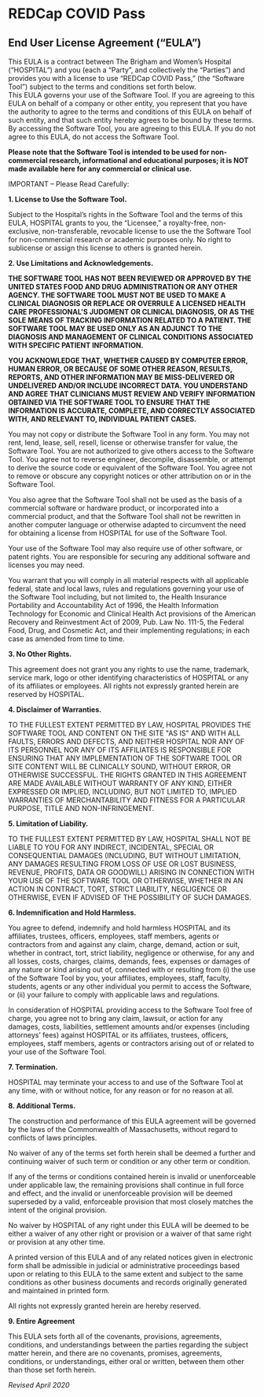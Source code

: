 # REDCap COVID Pass

## End User License Agreement  (“EULA”)

This EULA is a contract between The Brigham and Women’s Hospital (“HOSPITAL”) and you (each a “Party”, and collectively the “Parties”) and provides you with a license to use “REDCap COVID Pass,” (the “Software Tool”) subject to the terms and conditions set forth below.  
This EULA governs your use of the Software Tool. If you are agreeing to this EULA on behalf of a company or other entity, you represent that you have the authority to agree to the terms and conditions of this EULA on behalf of such entity, and that such entity hereby agrees to be bound by these terms.  By accessing the Software Tool, you are agreeing to this EULA.  If you do not agree to this EULA, do not access the Software Tool.

**Please note that the Software Tool is intended to be used for non-commercial research, informational and educational purposes; it is NOT made available here for any commercial or clinical use.**


IMPORTANT – Please Read Carefully:

**1.	License to Use the Software Tool.**

Subject to the Hospital’s rights in the Software Tool and the terms of this EULA, HOSPITAL grants to you, the “Licensee,” a royalty-free, non-exclusive, non-transferable, revocable license to use the the Software Tool for non-commercial research or academic purposes only.  No right to sublicense or assign this license to others is granted herein.

**2.	Use Limitations and Acknowledgements.**

**THE SOFTWARE TOOL HAS NOT BEEN REVIEWED OR APPROVED BY THE UNITED STATES FOOD AND DRUG ADMINISTRATION OR ANY OTHER AGENCY.  THE SOFTWARE TOOL MUST NOT BE USED TO MAKE A CLINICAL DIAGNOSIS OR REPLACE OR OVERRULE A LICENSED HEALTH CARE PROFESSIONAL'S JUDGMENT OR CLINICAL DIAGNOSIS, OR AS THE SOLE MEANS OF TRACKING INFORMATION RELATED TO A PATIENT. THE SOFTWARE TOOL MAY BE USED ONLY AS AN ADJUNCT TO THE DIAGNOSIS AND MANAGEMENT OF CLINICAL CONDITIONS ASSOCIATED WITH SPECIFIC PATIENT INFORMATION.**

**YOU ACKNOWLEDGE THAT, WHETHER CAUSED BY COMPUTER ERROR, HUMAN ERROR, OR BECAUSE OF SOME OTHER REASON, RESULTS, REPORTS, AND OTHER INFORMATION MAY BE MISS-DELIVERED OR UNDELIVERED AND/OR INCLUDE INCORRECT DATA.  YOU UNDERSTAND AND AGREE THAT CLINICIANS MUST REVIEW AND VERIFY INFORMATION OBTAINED VIA THE SOFTWARE TOOL TO ENSURE THAT THE INFORMATION IS ACCURATE, COMPLETE, AND CORRECTLY ASSOCIATED WITH, AND RELEVANT TO, INDIVIDUAL PATIENT CASES.**

You may not copy or distribute the Software Tool in any form.  You may not rent, lend, lease, sell, resell, license or otherwise transfer for value, the Software Tool.  You are not authorized to give others access to the Software Tool.  You agree not to reverse engineer, decompile, disassemble, or attempt to derive the source code or equivalent of the Software Tool.  You agree not to remove or obscure any copyright notices or other attribution on or in the Software Tool.

You also agree that the Software Tool shall not be used as the basis of a commercial software or hardware product, or incorporated into a commercial product, and that the Software Tool shall not be rewritten in another computer language or otherwise adapted to circumvent the need for obtaining a license from HOSPITAL for use of the Software Tool.

Your use of the Software Tool may also require use of other software, or patent rights. You are responsible for securing any additional software and licenses you may need.

You warrant that you will comply in all material respects with all applicable federal, state and local laws, rules and regulations governing your use of the Software Tool including, but not limited to, the Health Insurance Portability and Accountability Act of 1996, the Health Information Technology for Economic and Clinical Health Act provisions of the American Recovery and Reinvestment Act of 2009, Pub. Law No. 111-5, the Federal Food, Drug, and Cosmetic Act, and their implementing regulations; in each case as amended from time to time.

**3.	No Other Rights.**

This agreement does not grant you any rights to use the name, trademark, service mark, logo or other identifying characteristics of HOSPITAL or any of its affiliates or employees.  All rights not expressly granted herein are reserved by HOSPITAL.

**4.	Disclaimer of Warranties.**

TO THE FULLEST EXTENT PERMITTED BY LAW, HOSPITAL PROVIDES THE SOFTWARE TOOL AND CONTENT ON THE SITE "AS IS" AND WITH ALL FAULTS, ERRORS AND DEFECTS, AND NEITHER HOSPITAL NOR ANY OF ITS PERSONNEL NOR ANY OF ITS AFFILIATES IS RESPONSIBLE FOR ENSURING THAT ANY IMPLEMENTATION OF THE SOFTWARE TOOL OR SITE CONTENT WILL BE CLINICALLY SOUND, WITHOUT ERROR, OR OTHERWISE SUCCESSFUL. THE RIGHTS GRANTED IN THIS AGREEMENT ARE MADE AVAILABLE WITHOUT WARRANTY OF ANY KIND, EITHER EXPRESSED OR IMPLIED, INCLUDING, BUT NOT LIMITED TO, IMPLIED WARRANTIES OF MERCHANTABILITY AND FITNESS FOR A PARTICULAR PURPOSE, TITLE AND NON-INFRINGEMENT.

**5.	Limitation of Liability.**

TO THE FULLEST EXTENT PERMITTED BY LAW, HOSPITAL SHALL NOT BE LIABLE TO YOU FOR ANY INDIRECT, INCIDENTAL, SPECIAL OR CONSEQUENTIAL DAMAGES (INCLUDING, BUT WITHOUT LIMITATION, ANY DAMAGES RESULTING FROM LOSS OF USE OR LOST BUSINESS, REVENUE, PROFITS, DATA OR GOODWILL) ARISING IN CONNECTION WITH YOUR USE OF THE SOFTWARE TOOL OR OTHERWISE, WHETHER IN AN ACTION IN CONTRACT, TORT, STRICT LIABILITY, NEGLIGENCE OR OTHERWISE, EVEN IF ADVISED OF THE POSSIBILITY OF SUCH DAMAGES.

**6.	Indemnification and Hold Harmless.**

You agree to defend, indemnify and hold harmless HOSPITAL and its affiliates, trustees, officers, employees, staff members, agents or contractors from and against any claim, charge, demand, action or suit, whether in contract, tort, strict liability, negligence or otherwise, for any and all losses, costs, charges, claims, demands, fees, expenses or damages of any nature or kind arising out of, connected with or resulting from (i) the use of the Software Tool by you, your affiliates, employees, staff, faculty, students, agents or any other individual you permit to access the Software, or (ii) your failure to comply with applicable laws and regulations.

In consideration of HOSPITAL providing access to the Software Tool free of charge, you agree not to bring any claim, lawsuit, or action for any damages, costs, liabilities, settlement amounts and/or expenses (including attorneys’ fees) against HOSPITAL or its affiliates, trustees, officers, employees, staff members, agents or contractors arising out of or related to your use of the Software Tool.

**7.	Termination.**

HOSPITAL may terminate your access to and use of the Software Tool at any time, with or without notice, for any reason or for no reason at all.  

**8.	Additional Terms.**

The construction and performance of this EULA agreement will be governed by the laws of the Commonwealth of Massachusetts, without regard to conflicts of laws principles. 

No waiver of any of the terms set forth herein shall be deemed a further and continuing waiver of such term or condition or any other term or condition.

If any of the terms or conditions contained herein is invalid or unenforceable under applicable law, the remaining provisions shall continue in full force and effect, and the invalid or unenforceable provision will be deemed superseded by a valid, enforceable provision that most closely matches the intent of the original provision.

No waiver by HOSPITAL of any right under this EULA will be deemed to be either a waiver of any other right or provision or a waiver of that same right or provision at any other time.

A printed version of this EULA and of any related notices given in electronic form shall be admissible in judicial or administrative proceedings based upon or relating to this EULA to the same extent and subject to the same conditions as other business documents and records originally generated and maintained in printed form.

All rights not expressly granted herein are hereby reserved.

**9.	Entire Agreement**

This EULA sets forth all of the covenants, provisions, agreements, conditions, and understandings between the parties regarding the subject matter herein, and there are no covenants, promises, agreements, conditions, or understandings, either oral or written, between them other than those set forth herein.

_Revised April 2020_


                                                                                                                  
